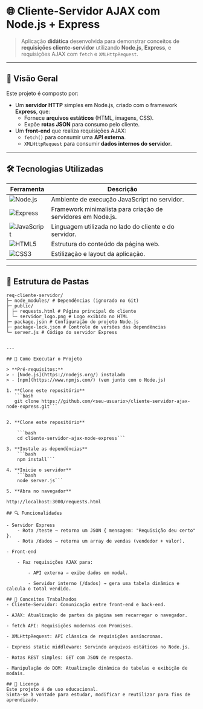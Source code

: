 # 🌐 Cliente-Servidor AJAX com Node.js + Express

> Aplicação **didática** desenvolvida para demonstrar conceitos de **requisições cliente-servidor** utilizando **Node.js**, **Express**, e requisições AJAX com `fetch` e `XMLHttpRequest`.

---

## 📸 Visão Geral

Este projeto é composto por:

- Um **servidor HTTP** simples em Node.js, criado com o framework **Express**, que:
  - Fornece **arquivos estáticos** (HTML, imagens, CSS).
  - Expõe **rotas JSON** para consumo pelo cliente.
- Um **front-end** que realiza requisições AJAX:
  - `fetch()` para consumir uma **API externa**.
  - `XMLHttpRequest` para consumir **dados internos do servidor**.

---

## 🛠 Tecnologias Utilizadas

| Ferramenta | Descrição |
|------------|-----------|
| ![Node.js](https://img.shields.io/badge/Node.js-43853D?style=for-the-badge&logo=node.js&logoColor=white) | Ambiente de execução JavaScript no servidor. |
| ![Express](https://img.shields.io/badge/Express.js-000000?style=for-the-badge&logo=express&logoColor=white) | Framework minimalista para criação de servidores em Node.js. |
| ![JavaScript](https://img.shields.io/badge/JavaScript-323330?style=for-the-badge&logo=javascript&logoColor=F7DF1E) | Linguagem utilizada no lado do cliente e do servidor. |
| ![HTML5](https://img.shields.io/badge/HTML5-E34F26?style=for-the-badge&logo=html5&logoColor=white) | Estrutura do conteúdo da página web. |
| ![CSS3](https://img.shields.io/badge/CSS3-1572B6?style=for-the-badge&logo=css3&logoColor=white) | Estilização e layout da aplicação. |

---

## 📂 Estrutura de Pastas
```plaintext
req-cliente-servidor/
├─ node_modules/ # Dependências (ignorado no Git)
├─ public/
│ ├─ requests.html # Página principal do cliente
│ └─ servidor_logo.png # Logo exibido no HTML
├─ package.json # Configuração do projeto Node.js
├─ package-lock.json # Controle de versões das dependências
└─ server.js # Código do servidor Express


---

## 🚀 Como Executar o Projeto

> **Pré-requisitos:**  
> - [Node.js](https://nodejs.org/) instalado  
> - [npm](https://www.npmjs.com/) (vem junto com o Node.js)

1. **Clone este repositório**
   ```bash
   git clone https://github.com/<seu-usuario>/cliente-servidor-ajax-node-express.git```


2. **Clone este repositório**

	```bash 
	cd cliente-servidor-ajax-node-express```

3. **Instale as dependências**
	```bash
	npm install```

4. **Inicie o servidor**
	```bash
	node server.js```

5. **Abra no navegador**

http://localhost:3000/requests.html

## 🔍 Funcionalidades

- Servidor Express
	- Rota /teste → retorna um JSON { mensagem: "Requisição deu certo" }.
	- Rota /dados → retorna um array de vendas (vendedor + valor).

- Front-end

	- Faz requisições AJAX para:

		- API externa → exibe dados em modal.

		- Servidor interno (/dados) → gera uma tabela dinâmica e calcula o total vendido.

## 📖 Conceitos Trabalhados
- Cliente-Servidor: Comunicação entre front-end e back-end.

- AJAX: Atualização de partes da página sem recarregar o navegador.

- fetch API: Requisições modernas com Promises.

- XMLHttpRequest: API clássica de requisições assíncronas.

- Express static middleware: Servindo arquivos estáticos no Node.js.

- Rotas REST simples: GET com JSON de resposta.

- Manipulação do DOM: Atualização dinâmica de tabelas e exibição de modais.

## 📜 Licença
Este projeto é de uso educacional.
Sinta-se à vontade para estudar, modificar e reutilizar para fins de aprendizado.
